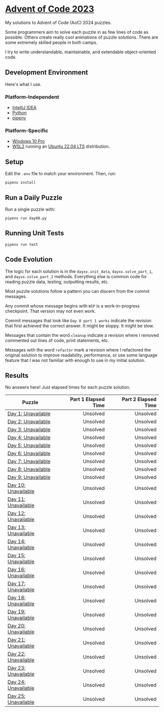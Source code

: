 # [Advent of Code 2023](https://adventofcode.com/2023)

My solutions to Advent of Code (AoC) 2024 puzzles.

Some programmers aim to solve each puzzle in as few lines of code as possible.
Others create really cool animations of puzzle solutions. There are some
extremely skilled people in both camps.

I try to write understandable, maintainable, and extendable object-oriented
code.

## Development Environment

Here's what I use.

### Platform-Independent

* [IntelliJ IDEA](https://www.jetbrains.com/idea/)
* [Python](https://www.python.org/)
* [pipenv](https://pipenv.pypa.io/en/latest/)

### Platform-Specific

* [Windows 10 Pro](https://www.microsoft.com/en-us/software-download/windows10)
* [WSL2](https://learn.microsoft.com/en-us/windows/wsl/install) running
  an [Ubuntu 22.04 LTS](https://ubuntu.com/) distribution.

## Setup
Edit the `.env` file to match your environment. Then, run:

    pipenv install

## Run a Daily Puzzle

Run a single puzzle with:

    pipenv run day08.py

## Running Unit Tests

    pipenv run test

## Code Evolution

The logic for each solution is in the `dayxx.init_data`, `dayxx.solve_part_1`,
and `dayxx.solve_part_2` methods. Everything else is common code for reading
puzzle data, testing, outputting results, etc.

Most puzzle solutions follow a pattern you can discern from the commit
messages.

Any commit whose message begins with `WIP` is a work-in-progress checkpoint.
That version may not even work.

Commit messages that look like `Day 8 part 1 works` indicate the revision
that first achieved the correct answer. It might be sloppy. It might be slow.

Messages that contain the word `cleanup` indicate a revision where I removed
commented out lines of code, print statements, etc.

Messages with the word `refactor` mark a revision where I refactored the
original solution to improve readability, performance, or use some language
feature that I was not familiar with enough to use in my initial solution. 

## Results

No answers here! Just elapsed times for each puzzle solution.

| Puzzle                                                 | Part 1 Elapsed Time | Part 2 Elapsed Time |
|--------------------------------------------------------|--------------------:|--------------------:|
| [Day  1: Unavailable](https://adventofcode.com/2024/1) |            Unsolved |            Unsolved |
| [Day  2: Unavailable](https://adventofcode.com/2024/2) |            Unsolved |            Unsolved |
| [Day  3: Unavailable](https://adventofcode.com/2024/3) |            Unsolved |            Unsolved |
| [Day  4: Unavailable](https://adventofcode.com/2024/4) |            Unsolved |            Unsolved |
| [Day  5: Unavailable](https://adventofcode.com/2024/5) |            Unsolved |            Unsolved |
| [Day  6: Unavailable](https://adventofcode.com/2024/6) |            Unsolved |            Unsolved |
| [Day  7: Unavailable](https://adventofcode.com/2024/7) |            Unsolved |            Unsolved |
| [Day  8: Unavailable](https://adventofcode.com/2024/8) |            Unsolved |            Unsolved |
| [Day  9: Unavailable](https://adventofcode.com/2024/9) |            Unsolved |            Unsolved |
| [Day 10: Unavailable](https://adventofcode.com/2024/10)|            Unsolved |            Unsolved |
| [Day 11: Unavailable](https://adventofcode.com/2024/11)|            Unsolved |            Unsolved |
| [Day 12: Unavailable](https://adventofcode.com/2024/12)|            Unsolved |            Unsolved |
| [Day 13: Unavailable](https://adventofcode.com/2024/13)|            Unsolved |            Unsolved |
| [Day 14: Unavailable](https://adventofcode.com/2024/14)|            Unsolved |            Unsolved |
| [Day 15: Unavailable](https://adventofcode.com/2024/15)|            Unsolved |            Unsolved |
| [Day 16: Unavailable](https://adventofcode.com/2024/16)|            Unsolved |            Unsolved |
| [Day 17: Unavailable](https://adventofcode.com/2024/17)|            Unsolved |            Unsolved |
| [Day 18: Unavailable](https://adventofcode.com/2024/18)|            Unsolved |            Unsolved |
| [Day 19: Unavailable](https://adventofcode.com/2024/19)|            Unsolved |            Unsolved |
| [Day 20: Unavailable](https://adventofcode.com/2024/20)|            Unsolved |            Unsolved |
| [Day 21: Unavailable](https://adventofcode.com/2024/21)|            Unsolved |            Unsolved |
| [Day 22: Unavailable](https://adventofcode.com/2024/22)|            Unsolved |            Unsolved |
| [Day 23: Unavailable](https://adventofcode.com/2024/23)|            Unsolved |            Unsolved |
| [Day 24: Unavailable](https://adventofcode.com/2024/24)|            Unsolved |            Unsolved |
| [Day 25: Unavailable](https://adventofcode.com/2024/25)|            Unsolved |            Unsolved |
